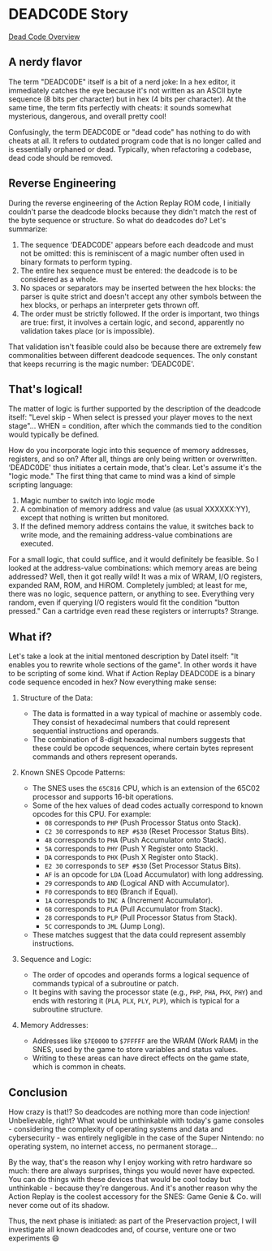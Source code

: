 # DEADC0DE Story 

[Dead Code Overview](preservaction-deadc0de.md)

## A nerdy flavor

The term "DEADC0DE" itself is a bit of a nerd joke: In a hex editor, it immediately catches the eye because it's not written as an ASCII byte sequence (8 bits per character) but in hex (4 bits per character). At the same time, the term fits perfectly with cheats: it sounds somewhat mysterious, dangerous, and overall pretty cool!

Confusingly, the term DEADC0DE or "dead code" has nothing to do with cheats at all. It refers to outdated program code that is no longer called and is essentially orphaned or dead. Typically, when refactoring a codebase, dead code should be removed.

## Reverse Engineering

During the reverse engineering of the Action Replay ROM code, I initially couldn't parse the deadcode blocks because they didn't match the rest of the byte sequence or structure. So what do deadcodes do? Let's summarize:

1. The sequence ‘DEADC0DE' appears before each deadcode and must not be omitted: this is reminiscent of a magic number often used in binary formats to perform typing.
2. The entire hex sequence must be entered: the deadcode is to be considered as a whole.
3. No spaces or separators may be inserted between the hex blocks: the parser is quite strict and doesn't accept any other symbols between the hex blocks, or perhaps an interpreter gets thrown off.
4. The order must be strictly followed. If the order is important, two things are true: first, it involves a certain logic, and second, apparently no validation takes place (or is impossible).

That validation isn't feasible could also be because there are extremely few commonalities between different deadcode sequences. The only constant that keeps recurring is the magic number: ‘DEADC0DE'.

## That's logical!

The matter of logic is further supported by the description of the deadcode itself: "Level skip - When select is pressed your player moves to the next stage"... WHEN = condition, after which the commands tied to the condition would typically be defined.

How do you incorporate logic into this sequence of memory addresses, registers, and so on? After all, things are only being written or overwritten. ‘DEADC0DE' thus initiates a certain mode, that's clear. Let's assume it's the "logic mode." The first thing that came to mind was a kind of simple scripting language:

1. Magic number to switch into logic mode
2. A combination of memory address and value (as usual XXXXXX:YY), except that nothing is written but monitored.
3. If the defined memory address contains the value, it switches back to write mode, and the remaining address-value combinations are executed.

For a small logic, that could suffice, and it would definitely be feasible. So I looked at the address-value combinations: which memory areas are being addressed? Well, then it got really wild! It was a mix of WRAM, I/O registers, expanded RAM, ROM, and HiROM. Completely jumbled; at least for me, there was no logic, sequence pattern, or anything to see. Everything very random, even if querying I/O registers would fit the condition "button pressed." Can a cartridge even read these registers or interrupts? Strange.

## What if?

Let's take a look at the initial mentoned description by Datel itself: "It enables you to rewrite whole sections of the game". In other words it have to be scripting of some kind. What if Action Replay DEADC0DE is a binary code sequence encoded in hex? Now everything make sense:

1. Structure of the Data:
   - The data is formatted in a way typical of machine or assembly code. They consist of hexadecimal numbers that could represent sequential instructions and operands.
   - The combination of 8-digit hexadecimal numbers suggests that these could be opcode sequences, where certain bytes represent commands and others represent operands.

2. Known SNES Opcode Patterns:
   - The SNES uses the `65C816` CPU, which is an extension of the 65C02 processor and supports 16-bit operations.
   - Some of the hex values of dead codes actually correspond to known opcodes for this CPU. For example:
     - `08` corresponds to `PHP` (Push Processor Status onto Stack).
     - `C2 30` corresponds to `REP #$30` (Reset Processor Status Bits).
     - `48` corresponds to `PHA` (Push Accumulator onto Stack).
     - `5A` corresponds to `PHY` (Push Y Register onto Stack).
     - `DA` corresponds to `PHX` (Push X Register onto Stack).
     - `E2 30` corresponds to `SEP #$30` (Set Processor Status Bits).
     - `AF` is an opcode for `LDA` (Load Accumulator) with long addressing.
     - `29` corresponds to `AND` (Logical AND with Accumulator).
     - `F0` corresponds to `BEQ` (Branch if Equal).
     - `1A` corresponds to `INC A` (Increment Accumulator).
     - `68` corresponds to `PLA` (Pull Accumulator from Stack).
     - `28` corresponds to `PLP` (Pull Processor Status from Stack).
     - `5C` corresponds to `JML` (Jump Long).
   - These matches suggest that the data could represent assembly instructions.

3. Sequence and Logic:
   - The order of opcodes and operands forms a logical sequence of commands typical of a subroutine or patch.
   - It begins with saving the processor state (e.g., `PHP`, `PHA`, `PHX`, `PHY`) and ends with restoring it (`PLA`, `PLX`, `PLY`, `PLP`), which is typical for a subroutine structure.

4. Memory Addresses:
   - Addresses like `$7E0000` to `$7FFFFF` are the WRAM (Work RAM) in the SNES, used by the game to store variables and status values.
   - Writing to these areas can have direct effects on the game state, which is common in cheats.

## Conclusion

How crazy is that!? So deadcodes are nothing more than code injection! Unbelievable, right? What would be unthinkable with today's game consoles - considering the complexity of operating systems and data and cybersecurity - was entirely negligible in the case of the Super Nintendo: no operating system, no internet access, no permanent storage...

By the way, that's the reason why I enjoy working with retro hardware so much: there are always surprises, things you would never have expected. You can do things with these devices that would be cool today but unthinkable - because they're dangerous. And it's another reason why the Action Replay is the coolest accessory for the SNES: Game Genie & Co. will never come out of its shadow.

Thus, the next phase is initiated: as part of the Preservaction project, I will investigate all known deadcodes and, of course, venture one or two experiments :smile: